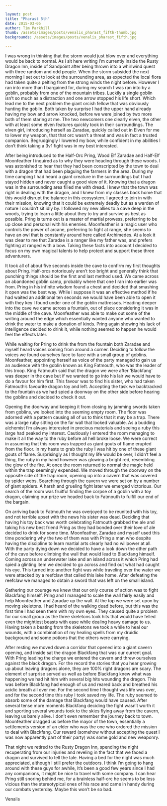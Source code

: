```yaml
---

layout: post
title: "Pharast 5th"
date: 2015-03-05
author: Tim Parkhill
thumb: /assets/images/posts/venalis_pharast_fifth-thumb.jpg
backgrounds: /assets/images/posts/venalis_pharast_fifth.jpg

---
```


I was wrong in thinking that the storm would just blow over and everything would be back to normal. As i sit here writing I’m currently inside the Rusty Dragon Inn, inside of Sandpoint after being thrown into a whirlwind quest with three random and odd people. When the storm subsided the next morning I set out to look at the surrounding area, as expected the local flora had taken quite a pelting from the strong winds the night before. However I ran into more than I bargained for, during my search I was ran into by a goblin, probably from one of the mountain tribes. Luckily a single goblin isn’t so much as a distraction and one arrow stopped his life short. Which lead me to the next problem the giant orcish fellow that was obviously hunting the goblin. Both taken by surprise I had the upper hand already having my bow and arrow knocked, before we were joined by two more both of them staring at me. The two newcomers one clearly elven, the other with at least some elven features quickly took in their surroundings. The elven girl, introducing herself as Zaradae, quickly called out in Elven for me to lower my weapon, that that orc wasn’t a threat and was in fact a trusted companion. Begrudgingly I lowered my bow, while confident in my abilities I don’t think taking a 3v1 fight was in my best interested.


After being introduced to the Half-Orc Pring, Wood Elf Zaradae and Half-Elf Moonfeather I inquired as to why they were heading through these woods. I was astonished to hear that they had been conscripted by the town to deal with a dragon that had been plaguing the farmers in the area. During my time camping I had heard a giant creature in the surroundings but I had stayed hidden and never caught a good view of it. Knowing that a dragon was in the surrounding area filled me with dread. I knew that the town was right in dealing with the dragon, and I knew from my classes back home that this would disrupt the balance in this ecosystem. I agreed to join in with their mission, knowing that it could be extremely deadly but as a warden of nature I couldn’t sit idly by. I followed my new allies to a cave deep in the woods, trying to learn a little about they to try and survive as best as possible. Pring is turns out is a master of martial prowess, preferring to be up close and personal with his enemies. Moonfeather is a magic user who controls the power of arcane, preferring to fight at range, she seems to have an owl that is constantly around here called Archimedes. At a look it was clear to me that Zaradae is a ranger like my father was, and prefers fighting at ranged with a bow. Taking these facts into account I decided to focus on my own magical talents to help protect and support these three adventurers.


It took all of about five seconds inside the cave to confirm my first thoughts about Pring. Half-orcs notoriously aren’t too bright and generally think that punching things should be the first and last method used. We came across an abandoned goblin camp, probably where that one I ran into earlier was from. Pring in his infinite wisdom found a chest and decided that smashing it open was the best way. While i suppose it was an effective method if he had waited an additional ten seconds we would have been able to open it with they key I found under one of the goblin mattresses. Heading deeper into the cave we came across a fountain, out of place considering it was in the middle of the cave. Moonfeather was able to make out some of the writing around the edge which essentially wanted anyone who wanted to drink the water to make a donation of kinds. Pring again showing his lack of intelligence decided to drink it, while nothing seemed to happen he would feel the effects later.

While waiting for Pring to drink the from the fountain both Zaradae and myself heard voices coming from around a corner. Deciding to follow the voices we found ourselves face to face with a small group of goblins. Moonfeather, appointing herself as voice of the party managed to gain us an audience with the goblin known as King Fatmouth, who was the leader of this troop. King Fatmouth said that the dragon we were after ‘Blackfang’ was deeper in the cave but if we wanted to go into his lair we would have to do a favour for him first. This favour was to find his sister, who had taken Fatmouth’s favourite dragon toy and left. Accepting the task we backtracked to the fountain as we had spied a doorway on the other side before hearing the goblins and decided to check it out.


Opening the doorway and keeping it from closing by jamming swords taken from goblins, we looked into the seeming empty room. The floor was adorned with a pattern causing all of us to think that it may be a trap. There was a large ruby sitting on the far wall that looked valuable. As a budding alchemist I’m always interested in precious materials and seeing a ruby this large had peaked my interest. Cautiously I entered the room managing to make it all the way to the ruby before all hell broke loose. We were correct in assuming that this room was trapped as giant gouts of flame erupted from the floor. In my haste to grab the ruby I was hit by one of these giant gouts of flame. Surprisingly as I thought my life would be over, I didn’t feel a thing, the ruby in my hand however was glowing a bright red, resembling the glow of the fire. At once the room returned to normal the magic held within the trap seemingly expended. We moved through the doorway on the opposite side of the trap room, opening up into a cavern that was covered by spider webs. Searching through the cavern we were set on by a number of giant spiders. A harsh and grueling fight later we emerged victorious. Our search of the room was fruitful finding the corpse of a goblin with a toy dragon, claiming our prize we headed back to Fatmouth to fulfill our end of the bargain.


On arriving back to Fatmouth he was overjoyed to be reunited with his toy, and not terrible upset with the news his sister was dead. Deciding that having his toy back was worth celebrating Fatmouth grabbed the ale and taking his new best friend Pring as they had bonded over their love of ale decided to drink for some time. Moonfeather, Zaradae and myself used this time pondering why the two of them was with Pring a man who despite having the discipline to learn martial arts clearly had no willpower at all. With the party dying down we decided to have a look down the other path of the cave before climbing the wall that would lead to Blackfang himself. Coming across an underwater lake and an island across it which Pring had spied a glinting item we decided to go across and find out what had caught his eye. This turned into another fight was while traveling over the water we were attacked by a reefclaw that called this lake home. After defeating the reefclaw we managed to obtain a sword that was left on the small island.


Gathering our courage we knew that our only course of action was to fight Blackfang himself. Pring and I managed to scale the wall fairly easily and help Moonfeather and Zaradae up the wall. At the top we were set upon by moving skeletons. I had heard of the walking dead before, but this was the first time I had seen them with my own eyes. They caused quite a problem for our small group as the three skeletons took hits that would have felled even the mightiest beasts with ease while dealing heavy damage to us. Having taken a beating from the skeletons we took a while to heal our wounds, with a combination of my healing spells from my druidic background and some potions that the others were carrying. 


After resting we moved down a corridor that opened into a giant cavern opening, and inside sat the dragon Blackfang that was our current goal. With Pring leading the charge we entered the cavern and threw ourselves against the black dragon. For the record the stories that you hear growing up about leaving dragons alone, they are 100% right dragons are scary. The element of surprise served us well as before Blackfang knew what was happening we had hit him with several big hits wounding the dragon. This was before Blackfang had enough of us and reared back and breathed his acidic breath all over me. For the second time I thought was life was over, and for the second time this ruby I took saved my life. The ruby seemed to absorb some of the damage that Blackfang would have caused. After several tense more moments Blackfang deciding the fight wasn’t worth it and sporting several wounds took to the skies flying away from the cavern, leaving us barely alive. I don’t even remember the journey back to town. Moonfeather dragged us before the mayor of the town, essentially a settlements version of an elder who was the one who ordered the mission to deal with Blackfang. Our reward (somehow without accepting the quest I was now apparently part of their party) was some gold and new weaponry. 


That night we retired to the Rusty Dragon Inn, spending the night recuperating from our injuries and reveling in the fact that we faced a dragon and survived to tell the tale. Having a bed for the night was much appreciated, although I still prefer the outdoors. I think I’m going to hang around with these guys for awhile, It’s been a good few years since I had any companions, it might be nice to travel with some company. I can hear Pring still snoring behind me, for a brainless half-orc he seems to be less vicious than the stereotypical ones of his race and came in handy during our combats yesterday. Maybe this won’t be so bad. 

Venalis
